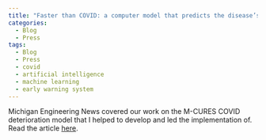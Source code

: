 ```yaml
---
title: "Faster than COVID: a computer model that predicts the disease’s next move"
categories:
  - Blog
  - Press
tags:
  - Blog
  - Press
  - covid
  - artificial intelligence
  - machine learning
  - early warning system
---
```


Michigan Engineering News covered our work on the M-CURES COVID deterioration model that I helped to develop and led the implementation of. Read the article [here](https://news.engin.umich.edu/2020/05/faster-than-covid-a-computer-model-that-predicts-the-diseases-next-move/).
